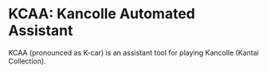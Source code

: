 # KCAA: Kancolle Automated Assistant

KCAA (pronounced as K-car) is an assistant tool for playing Kancolle (Kantai Collection).
